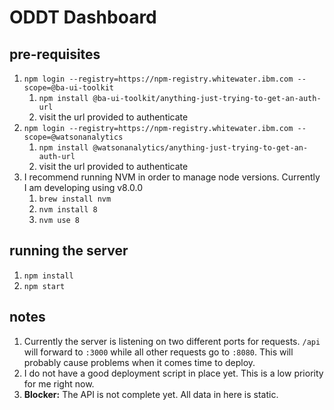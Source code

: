 # ODDT Dashboard

## pre-requisites
1. `npm login --registry=https://npm-registry.whitewater.ibm.com --scope=@ba-ui-toolkit`
    1. `npm install @ba-ui-toolkit/anything-just-trying-to-get-an-auth-url`
    2. visit the url provided to authenticate
2. `npm login --registry=https://npm-registry.whitewater.ibm.com --scope=@watsonanalytics`
    1. `npm install @watsonanalytics/anything-just-trying-to-get-an-auth-url`
    2. visit the url provided to authenticate
3. I recommend running NVM in order to manage node versions. Currently I am developing using v8.0.0
    1. `brew install nvm`
    2. `nvm install 8`
    3. `nvm use 8`


## running the server
1. `npm install`
2. `npm start`

## notes
1. Currently the server is listening on two different ports for requests. `/api` will forward to `:3000` while all other requests go to `:8080`. This will probably cause problems when it comes time to deploy.
2. I do not have a good deployment script in place yet. This is a low priority for me right now.
3. **Blocker:** The API is not complete yet. All data in here is static.
